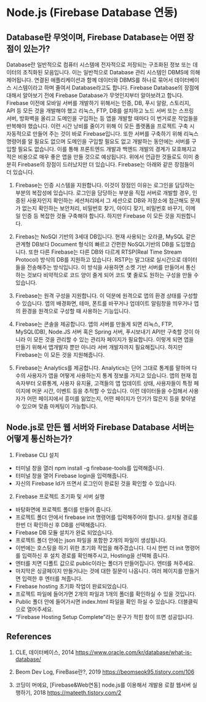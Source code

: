 # Node.js (Firebase Database 연동)

## Database란 무엇이며, Firebase Database는 어떤 장점이 있는가?

Database란 일반적으로 컴퓨터 시스템에 전자적으로 저장되는 구조화된 정보 또는 데이터의 조직화된 모음입니다. 이는 일반적으로 Database 관리 시스템인 DBMS에 의해 제어됩니다. 연결된 애플리케이션과 함께 데이터와 DBMS를 하나로 묶어서 데이터베이스 시스템이라고 하며 줄여서 Database라고도 합니다.
Firebase Database의 장점에 대해서 알아보기 전에 Firebase Database가 무엇인지부터 알아보려고 합니다. Firebase 이전에 모바일 서버를 개발하기 위해서는 인증, DB, 푸시 알람, 스토리지, API 등 모든 것을 개발해야 했고 리눅스, FTP, DB를 설치하고 노드 서버 또는 스프링 서버, 방화벽을 올리고 도메인을 구입하는 등 앱을 개발할 때마다 이 번거로운 작업들을 반복해야 했습니다. 
이런 시간 낭비를 줄이기 위해 이 모든 플랫폼을 프로젝트 구축 시 자동적으로 만들어 주는 것이 바로 Firebase입니다. 또한 서버를 구축하기 위해 리눅스 명령어를 알 필요도 없으며 도메인을 구입할 필요도 없고 개발하는 동안에는 서버를 구입할 필요도 없습니다. 
이를 통해 프론트엔드 개발과 백엔드 개발의 경계가 모호해지고 적은 비용으로 매우 좋은 앱을 만들 것으로 예상됩니다. 
위에서 언급한 것들로도 이미 충분히 Firebase의 장점이 드러났지만 더 있습니다. 
Firebase는 아래와 같은 장점들이 더 있습니다.

1.	Firebase는 인증 시스템을 지원합니다.
이것이 장점인 이유는 로그인을 담당하는 부분의 복잡성에 있습니다. 로그인을 담당하는 부분을 직접 서버로 개발할 경우, 인증된 사용자인지 확인하는 세션처리에서 그 세션으로 DB와 저장소에 접근해도 문제가 없는지 확인하는 보안처리, 비밀번호 찾기, 아이디 잦기, 비밀번호 바꾸기, 이메일 인증 등 복잡한 것들 구축해야 합니다. 하지만 Firebase 이 모든 것을 지원합니다.

2.	Firebas는 NoSQI 기반의 3세대 DB입니다. 
현재 사용되는 오라클, MySQL 같은 관계형 DB보다 Document 형식의 빠르고 간편한 NoSQL기반의 DB를 도입했습니다. 또한 다른 Firebase는 다른 DB와 다르게 RTSP(Real Time Stream Protocol) 방식의 DB를 지원하고 있습니다. RSTP는 말그대로 실시간으로 데이터들을 전송해주는 방식입니다. 이 방식을 사용하면 소켓 기반 서버를 만들어서 통신하는 것보다 비약적으로 코드 양이 줄게 되어 코드 몇 줄로도 원하는 구성을 만들 수 있습니다. 

3.	Firebase는 원격 구성을 지원합니다. 
이 덕분에 원격으로 앱의 환경 상태를 구성할 수 있습니다. 앱의 배경화면, 테마, 폰트를 바꾸거나 업데이트 알림창을 띄우거나 앱의 환경을 원격으로 구성할 때 사용하는 기능입니다. 

4.	Firebase는 콘솔을 제공합니다.
앱의 서버를 만들게 되면 리눅스, FTP, MySQL(DB), Node.JS 서버 혹은 Spring 서버, 푸시보내기 API만 구축할 것이 아니라 이 모든 것을 관리할 수 있는 관리자 페이지가 필요합니다. 이렇게 되면 앱을 만들기 위해서 앱개발자 뿐만 아니라 서버 개발자까지 필요해집니다. 하지만 Firebase는 이 모든 것을 지원해줍니다.

5.	Firebase는 Analytics를 제공합니다. 
Analytics는 단어 그대로 통계를 말하며 다수의 사용자가 앱을 어떻게 사용하는지 통계 정보를 가지고 있습니다. 앱의 현재 접속자부터 오류통계, 사용자 유지율, 고객들의 앱 업데이트 상태, 사용자들이 특정 페이지에 머문 시간, 이벤트 등을 추적할 수 있습니다. 이런 데이터들을 수집해서 사용자가 어떤 페이지에서 흥미를 잃었는지, 어떤 페이지가 인기가 많은지 등을 찾아낼 수 있으며 맞춤 마케팅이 가능합니다. 

## Node.js로 만든 웹 서버와 Firebase Database 서버는 어떻게 통신하는가?
1.	Firebase CLI 설치
-	터미널 창을 열러 npm install -g firebase-tools를 입력해줍니다. 
-	터미널 창을 열어 Firebase login을 입력해줍니다. 
-	자신의 Firebase Id가 뜨면서 로그인이 완료된 것을 확인할 수 있습니다. 

2.	Firebase 프로젝트 초기화 및 서버 실행
-	바탕화면에 프로젝트 폴더를 만들어 줍니다. 
-	프로젝트 폴더 안에서 firebase init 명령어를 입력해주어야 합니다. 설치될 경로를 한번 더 확인하신 후 DB를 선택해줍니다. 
-	Firebase DB 모듈 설치가 완료 되었습니다. 
-	프로젝트 폴더 안에는 json 파일을 포함한 2개의 파일이 생성됩니다. 
-	이번에는 호스팅을 하기 위한 초기화 작업을 해주겠습니다. 다시 한번 더 init 명령어를 입력하신 후 설치 경로를 확인해주시고, Hosting을 선택해 줍니다. 
-	엔터를 치면 디폴트 값으로 public이라는 폴더가 만들어집니다. 엔터를 쳐주세요. 
-	마지막은 싱글페이지 만들거냐는 것에 대한 질문이 나옵니다. 여러 페이지를 만들거면 입력한 후 엔터를 쳐줍니다. 
-	Firebase hosting 초기화 작업이 완료되었습니다. 
-	프로젝트 파일에 들어가면 2개의 파일과 1개의 폴더를 확인하실 수 있을 것입니다. 
-	Public 폴더 안에 들어가시면 index.html 파일을 확인 하실 수 있습니다. 더블클릭으로 열어주세요. 
-	“Firebase Hosting Setup Complete”라는 문구가 적힌 창이 뜨면 성공입니다. 

## References

1.	CLE, 데이터베이스, 2014
https://www.oracle.com/kr/database/what-is-database/

2.	Beom Dev Log, FireBase란?, 2019
https://beomseok95.tistory.com/106

3.	코딩이 머에요, [Firebase&Web연동] node.js를 이용해서 개발용 로컬 웹서버 실행하기, 2018
https://mateeth.tistory.com/2

